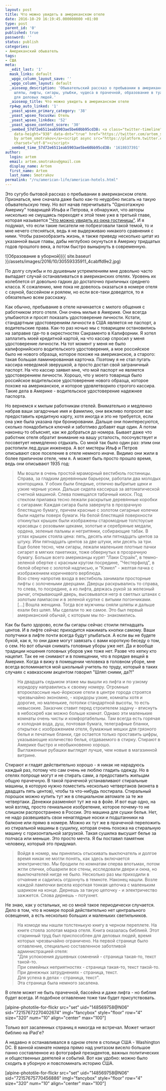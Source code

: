```yaml
---
layout: post
title: Что можно увидеть в американском отеле
date: 2016-10-29 16:19:45.000000000 +01:00
type: post
parent_id: '0'
published: true
password: ''
status: publish
categories:
- Американский обыватель
tags:
- США
meta:
  _edit_last: '1'
  mask_links: default
  _wpgo_column_layout_save: ''
  _wpgo_column_layout: default
  _aioseop_description: 'Обывательский рассказ о пребывании в американском отеле:
    шляпы, лифты, сигары, улыбки, чудеса в прачечной, образование в туалете и библия
    для деловых людей.'
  _aioseop_title: Что можно увидеть в американском отеле
  rp4wp_auto_linked: '1'
  _yoast_wpseo_primary_category: '38'
  _yoast_wpseo_focuskw: Отель
  _yoast_wpseo_linkdex: '52'
  _yoast_wpseo_content_score: '30'
  _oembed_57d72e6511eab5903ae5be60bb95cd38: <a class="twitter-timeline" data-width="625"
    data-height="938" data-dnt="true" href="https://twitter.com/artem_smotrakov?ref_src=twsrc%5Etfw">Tweets
    by artem_smotrakov</a><script async src="https://platform.twitter.com/widgets.js"
    charset="utf-8"></script>
  _oembed_time_57d72e6511eab5903ae5be60bb95cd38: '1618037391'
author:
  login: artem
  email: artem.smotrakov@gmail.com
  display_name: Artem
  first_name: Artem
  last_name: Smotrakov
permalink: "/ru/american-life/american-hotels.html"
---
```

Это&nbsp;сугубо бытовой рассказ о пребывании в американском отеле. Признаться, мне сначала даже было как-то неудобно писать на такую обывательскую тему. Но вот начав перечитывать "Одноэтажную Америку" товарищей Ильфа и Петрова, я обнаружил, что авторы нисколько не смущаясь переходят к этой теме&nbsp;уже в третьей главе, которая называется ["Что можно увидеть из окна гостиницы"](http://lib.ru/ILFPETROV/amerika.txt_with-big-pictures.html#4).&nbsp;И я подумал, что если такие писатели не побрезговали такой темой, то и мне нечего стесняться, ведь я не выдерживаю никакого сравнения с ними. Чтобы разнообразить жизнь, я также приведу несколько цитат из указанной выше главы, дабы неглубоко окунуться в Америку тридцатых годов прошлого века, а потом быстро вынырнуть в современную.

![Образование в уборной]({{ site.baseurl }}/assets/images/2016/10/30559335911_4cabffd9e2.jpg)

<!--more-->

По долгу службы и по душевным устремлениям&nbsp;мне довольно часто выпадает случай останавливаться в американских отелях. Уровень их колеблется от довольно гадких до достаточно приличных среднего класса. К сожалению, мне пока не довелось оказаться в номере отеля с сауной, бассейном и роялем, но если все-таки доведется, то я обязательно всем расскажу.

Как обычно, пребывание в отеле начинается с милого общения с работником этого отеля. Они очень милые в Америке. Они всегда улыбаются и просят показать удостоверение личности. Кстати, стандартным удостоверениям личности в США является не паспорт, а водительские права. Как-то раз ночью мы с товарищем остановились на заправке где-то в окрестностях Сакраменто в Калифорнии. Я хотел заплатить моей кредитной картой, на что кассир спросил у меня удостоверение личности. На тот момент у меня не было калифорнийского водительского удостоверения, а мое российское было не нового образца, которое похоже на американское, а старого: такая большая ламинированная карточка. Поэтому я не стал пугать кассира неведомой зверушкой, а просто достал свой заграничный паспорт. На что кассир заявил мне, что мой паспорт не является удостоверением личности. Хорошо, что у моего товарища было российское водительское удостоверение нового образца, которое похоже на американское, и которое удовлетворило строгого кассира. Такие дела в Америке - водительское удостоверение надежнее паспорта.

Но вернемся к милым работникам отелей. Внимательно и медленно набрав ваши загадочные имя и фамилию, они вежливо попросят вас предоставить кредитную карту, хотя иногда и это не требуется, если она уже была указана при бронировании. Дальше они поинтересуются, сколько понадобиться ключей и заботливо добавят еще один. А потом наконец-то объяснят, как же&nbsp;добраться до номера. Бывает даже что работник отеля обратит внимание на вашу усталость, посочувствует и посоветует немедленно отдыхать. Со мной так было один раз: этим они растопили лед души инженера. А вот мистеры Ильф и Петров описывают свое поселение в отеле немного иначе. Видимо они жили в более приличном отеле, чем я. А может быть просто прошло время, ведь они описывают 1935 год:

> Мы вошли в очень простой мраморный вестибюль гостиницы. Справа, за гладким деревянным барьером, работали два молодых конторщика. У обоих были бледные, отлично выбритые щеки и узкие черные усики. Дальше сидела кассирша за автоматической счетной машиной. Слева помещался табачный киоск. Под стеклом прилавка тесно лежали раскрытые деревянные коробки с сигарами: Каждая сигара была завернута в прозрачную блестящую бумагу, причем красные с золотом сигарные колечки были надеты поверх бумаги. На белой блестящей поверхности откинутых крышек были изображены старомодные толстоусые красавцы с розовыми щеками, золотые и серебряные медали, ордена, зеленые пальмы и негритянки, собирающие табак. В углах крышек стояла цена: пять, десять или пятнадцать центов за штуку. Или пятнадцать центов за две штуки, или десять за три. Еще более тесно, чем сигары, лежали маленькие плотные пачки сигарет в мягких пакетиках, тоже обвернутых в прозрачную бумагу. Больше всего американцы курят "Лаки Страйк", в темно-зеленой обертке с красным кругом посредине, "Честерфилд", в белой обертке с золотой надписью, и "Кэмел" - желтая пачка с изображением коричневого верблюда.  
> Всю стену напротив входа в вестибюль занимали просторные лифты с золочеными дверцами. Дверцы раскрывались то справа, то слева, то посредине, а из лифта, держась рукой за железный рычаг, открывающий дверь, высовывался негр в светлых штанах с золотым лампасом и в зеленой куртке с витыми погончиками. [...]&nbsp;Вошла женщина. Тогда все мужчины сняли шляпы и дальше ехали без шляп. Мы сделали то же самое. Это был первый американский обычай, с которым мы по- знакомились.

Как бы&nbsp;было здорово, если бы сигары сейчас стоили&nbsp;пятнадцать центов. И в лифте сейчас приходится нажимать кнопки самому. Ваши попутчики в лифте почти всегда будут улыбаться. А если вы не будете букой, как я, то они даже могут&nbsp;завязать&nbsp;с вами короткую беседу о том, о сем. Но вот обычая снимать головные уборы уже нет. Да и вообще традиции ношения головных уборов уже тоже нет. Разве что кепку кто нацепит. Так ее не снимают и в помещении, что в порядке вещей в Америке. Когда я вижу в помещении человека в головном уборе, мне всегда вспоминается мой школьный учитель по труду, который в таких случаях с кавказским акцентом говорил "Шляп сними, да?!"

> На двадцать седьмом этаже мы вышли из лифта и по узкому коридору направились к своему номеру. Огромные второклассные нью-йоркские отели в центре города строятся чрезвычайно экономно, - коридоры узкие, комнаты хотя и дорогие, но маленькие, потолки стандартной высоты, то есть невысокие. Заказчик ставит перед строителем задачу - втиснуть в небоскреб как можно больше комнат. Однако эти маленькие комнаты очень чисты и комфортабельны. Там всегда есть горячая и холодная вода, душ, почтовая бумага, телеграфные бланки, открытки с изображением отеля, бумажные мешки для грязного белья и печатные бланки, где остается только проставить цифры, указывающие количество белья, отдаваемого в стирку. Стирают в Америке быстро и необыкновенно хорошо.  
> Выглаженные рубашки выглядят лучше, чем новые в магазинной витрине.

Стирают и гладят действительно хорошо - я никак не нарадуюсь каждый раз, потому что сам очень не люблю гладить одежду. Но в отелях попроще могут и не стирать сами, а предоставить жильцам общую прачечную. В такой прачечной устанавливают стиральные машины, в которую нужно поместить несколько четвертаков (монета в двадцать пять центов), чтобы та что-нибудь постирала. Стиральный порошок можно купить тут же в специальном автомате за те же четвертаки. Денежки разменяют тут же на в фойе. И вот еще одно, на мой взгляд, просто гениальное изобретение, которое почему-то не слишком распространено в России. Это машина для сушки белья. Нет, не надо развешивать свои ненаглядные носки&nbsp;и подштанники на балконе или прямо в номере. Можно их тут же в прачечной переложить из стиральной машины в сушилку, которая очень похожа на стиральную машину с горизонтальной загрузкой. Такая сушилка высушит белье за полчаса или меньше. Это просто мечта. Я бы поставил памятник человеку, который это придумал.

> Войдя в номер, мы принялись отыскивать выключатель и долгое время никак не могли понять, как здесь включается электричество. Мы бродили по комнатам сперва впотьмах, потом жгли спички, обшарили все стены, исследовали двери и окна, но выключателей нигде не было. Несколько раз мы приходили в отчаяние и садились отдохнуть в темноте. Наконец нашли. Возле каждой лампочки висела короткая тонкая цепочка с маленьким шариком на конце. Дернешь за такую цепочку - и электричество зажжется. Слова дернешь - потухнет.

Не знаю, как у остальных, но со мной такое периодически случается. Дело в том, что в номере порой действительно нет центрального освещения, а есть несколько больших и маленьких светильников.

> На комоде мы нашли толстенькую книгу в черном переплете. На книге стояла золотая марка отеля. Книга оказалась библией. Этот старинный труд был приспособлен для деловых людей, время которых чрезвычайно ограничено. На первой странице было оглавление, специально составленное заботливой администрацией отеля:  
> "Для успокоения душевных сомнений - страница такая-то, текст такой-то.  
> При семейных неприятностях - страница такая-то, текст такой-то.  
> При денежных затруднениях - страница, текст.  
> Для успеха в делах - страница, текст".  
> Эта страница была немного засалена.

В отеле может не быть прачечной, бассейна и даже лифта - но библия будет всегда. И подобное оглавление тоже там будет присутствовать.

[alpine-phototile-for-flickr src="set" uid="148569758@N06" sid="72157672270402674" imgl="fancybox" style="floor" row="4" size="320" num="10" align="center" max="100"]

Только вот засаленных страниц я никогда не встречал. Может&nbsp;читают библию на iPad'е?

А недавно я останавливался в одном отеле в столице США - Washington DC. В ванной комнате номера прямо над унитазом висело большое панно составленное из фотографий президентов, важных политических и общественных деятелей и событий. Вот как&nbsp;удобно: можно было сходить в уборную и повспоминать историю США.

[alpine-phototile-for-flickr src="set" uid="148569758@N06" sid="72157675770456886" imgl="fancybox" style="floor" row="4" size="320" num="10" align="center" max="100"]

